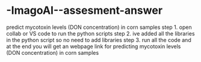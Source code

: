 # -ImagoAI--assesment-answer
 predict mycotoxin levels (DON concentration) in corn samples
step 1. open collab or VS code to run the python scripts 
step 2. ive added all the libraries in the python script so no need to add libraries 
step 3. run all the code and at the end you will get an webpage link for predicting mycotoxin levels (DON concentration) in corn samples
